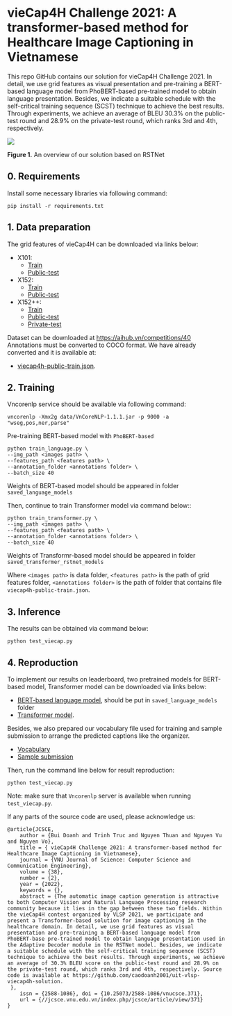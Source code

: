 # vieCap4H Challenge 2021: A transformer-based method for Healthcare Image Captioning in Vietnamese


This repo GitHub contains our solution for vieCap4H Challenge 2021. In detail, we use grid features as visual presentation and pre-training a BERT-based language model from PhoBERT-based pre-trained model to obtain language presentation. Besides, we indicate a suitable schedule with the self-critical training sequence (SCST) technique to achieve the best results. Through experiments, we achieve an average of BLEU 30.3% on the public-test round and 28.9% on the private-test round, which ranks 3rd and 4th, respectively.

![](https://i.imgur.com/LuJHJ83.png)

**Figure 1.** An overview of our solution based on RSTNet

## 0. Requirements

Install some necessary libraries via following command:

```
pip install -r requirements.txt
```

## 1. Data preparation

The grid features of vieCap4H can be downloaded via links below:

- X101:
    - [Train](https://drive.google.com/file/d/1lbuDA6gcL5HPcMqicyRD2kQ--ehY6cIV/view?usp=sharing)
    - [Public-test](https://drive.google.com/file/d/1-8j_gu8aS8rEDmsasaQ2FePUrIV9aF2r/view?usp=sharing)
- X152:
    - [Train](https://drive.google.com/file/d/1WAf8n0_9GxSwPle4OycyEJ0jIiN_E7Bu/view?usp=sharing)
    - [Public-test](https://drive.google.com/file/d/1024QBniesjPSI1KUR6-2JPPXPKIBM1wQ/view?usp=sharing)
- X152++:
    - [Train](https://drive.google.com/file/d/12cndu-64vryHPPnQbhV7IGdElphseF2z/view?usp=sharing)
    - [Public-test](https://drive.google.com/file/d/15SRL6MF9lBnbXJ3m99ole8t3WZSHjClQ/view?usp=sharing)
    - [Private-test](https://drive.google.com/file/d/166U72LCCcstJE41XXiKh7iSFxkFRU6CN/view?usp=sharing)

Dataset can be downloaded at https://aihub.vn/competitions/40
Annotations must be converted to COCO format. We have already converted and it is available at:
- [viecap4h-public-train.json](https://drive.google.com/file/d/11xsDl3ZTm84uz6BEgzIYFnPLc3SykOJO/view?usp=sharing).

## 2. Training

Vncorenlp service should be available via following command:

```
vncorenlp -Xmx2g data/VnCoreNLP-1.1.1.jar -p 9000 -a "wseg,pos,ner,parse"
```

Pre-training BERT-based model with `PhoBERT-based`
```
python train_language.py \
--img_path <images path> \
--features_path <features path> \
--annotation_folder <annotations folder> \
--batch_size 40
```

Weights of BERT-based model should be appeared in folder `saved_language_models`

Then, continue to train Transformer model via command below::

```
python train_transformer.py \
--img_path <images path> \
--features_path <features path> \
--annotation_folder <annotations folder> \
--batch_size 40
```

Weights of Transformr-based model should be appeared in folder `saved_transformer_rstnet_models`

Where `<images path>` is data folder, `<features path>` is the path of grid features folder, `<annotations folder>` is the path of folder that contains file `viecap4h-public-train.json`.

## 3. Inference

The results can be obtained via command below:

```
python test_viecap.py
```

## 4. Reproduction

To implement our results on leaderboard, two pretrained models for BERT-based model, Transformer model can be downloaded via links below:

- [BERT-based language model](https://drive.google.com/file/d/1NlpAHVLGyX_SelHseNxjSiAmKj5942OR/view?usp=sharing), should be put in `saved_language_models` folder
- [Transformer model](https://drive.google.com/file/d/11UsfZReuMU90FtY4aH7vwzLTaozcvmud/view?usp=sharing).

Besides, we also prepared our vocabulary file used for training and sample submission to arrange the predicted captions like the organizer.
- [Vocabulary](https://drive.google.com/file/d/1IYHSpwJMOg11IkhR5ALCRXiJHGI84oaL/view?usp=sharing)
- [Sample submission](https://drive.google.com/file/d/1noKu57koburNq9u2nofRkq4Mof0jpyNG/view?usp=sharing)

Then, run the command line below for result reproduction:

```
python test_viecap.py
```

Note: make sure that `Vncorenlp` server is available when running `test_viecap.py`.

If any parts of the source code are used, please acknowledge us:

```
@article{JCSCE,
	author = {Bui Doanh and Trinh Truc and Nguyen Thuan and Nguyen Vu and Nguyen Vo},
	title = { vieCap4H Challenge 2021: A transformer-based method for Healthcare Image Captioning in Vietnamese},
	journal = {VNU Journal of Science: Computer Science and Communication Engineering},
	volume = {38},
	number = {2},
	year = {2022},
	keywords = {},
	abstract = {The automatic image caption generation is attractive to both Computer Vision and Natural Language Processing research community because it lies in the gap between these two fields. Within the vieCap4H contest organized by VLSP 2021, we participate and present a Transformer-based solution for image captioning in the healthcare domain. In detail, we use grid features as visual presentation and pre-training a BERT-based language model from PhoBERT-base pre-trained model to obtain language presentation used in the Adaptive Decoder module in the RSTNet model. Besides, we indicate a suitable schedule with the self-critical training sequence (SCST) technique to achieve the best results. Through experiments, we achieve an average of 30.3% BLEU score on the public-test round and 28.9% on the private-test round, which ranks 3rd and 4th, respectively. Source code is available at https://github.com/caodoanh2001/uit-vlsp-viecap4h-solution.
 },
	issn = {2588-1086},	doi = {10.25073/2588-1086/vnucsce.371},
	url = {//jcsce.vnu.edu.vn/index.php/jcsce/article/view/371}
}
```
